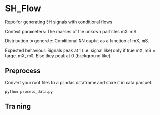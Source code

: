 # SH_Flow
Repo for generating SH signals with conditional flows

Context parameters: The masses of the unkown particles mX, mS

Distribution to generate: Conditional NN ouptut as a function of mX, mS. 

Expected behaviour: Signals peak at 1 (i.e. signal like) only if true mX, mS = target mX, mS. Else they peak at 0 (background like). 

## Preprocess

Convert your root files to a pandas dataframe and store it in data.parquet.

```python process_data.py```

## Training

